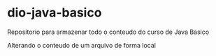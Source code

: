 # dio-java-basico
Repositorio para armazenar todo o conteudo do curso de Java Basico

Alterando o conteudo de um arquivo de forma local